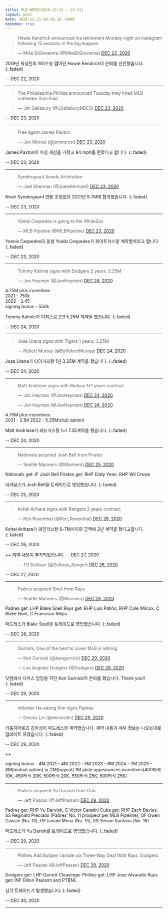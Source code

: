 ```yaml
---
title: MLB WEEK(2020-12-21 ~ 12-31)
layout: post
date: 2020-12-21 08:26:28 -0400
noindex: true
---
```


> Howie Kendrick announced his retirement Monday night on Instagram following 15 seasons in the big leagues.

<script async src="//platform.twitter.com/widgets.js" charset="utf-8"></script>
<blockquote class="twitter-tweet" data-lang="en">
  &mdash; Mike DiGiovanna (@MikeDiGiovanna)
  <a href="https://twitter.com/MikeDiGiovanna/status/1341243882533580800">DEC 22, 2020</a>
</blockquote>

2019년 워싱턴의 WS우승 멤버인 Howie Kendrick이 은퇴를 선언했습니다.
{:.faded}

 -- DEC 22, 2020

---

> The Philadelphia Phillies announced Tuesday they hired MLB outfielder Sam Fuld

<script async src="//platform.twitter.com/widgets.js" charset="utf-8"></script>
<blockquote class="twitter-tweet" data-lang="en">
  &mdash; Jim Salisbury (@JSalisburyNBCS)
  <a href="https://twitter.com/JSalisburyNBCS/status/1341457492707045379">DEC 23, 2020</a>
</blockquote>

 -- DEC 23, 2020

---

> Free agent James Paxton

<script async src="//platform.twitter.com/widgets.js" charset="utf-8"></script>
<blockquote class="twitter-tweet" data-lang="en">
  &mdash; Jon Morosi (@jonmorosi)
  <a href="https://twitter.com/jonmorosi/status/1341543748333953026">DEC 23, 2020</a>
</blockquote>

James Paxton이 피칭 세션을 가졌고 94 mph를 던졌다고 합니다.
{:.faded}

 -- DEC 23, 2020

---

> Syndergaard Avoids Arbitration

<script async src="//platform.twitter.com/widgets.js" charset="utf-8"></script>
<blockquote class="twitter-tweet" data-lang="en">
  &mdash; Joel Sherman (@Joelsherman1)
  <a href="https://twitter.com/Joelsherman1/status/1341461986840875009">DEC 23, 2020</a>
</blockquote>

Noah Syndergaard 연봉 조정없이 2021년 9.7M에 합의했습니다.
{:.faded}

 -- DEC 23, 2020

---

> Yoelki Cespedes is going to the WhiteSox

<script async src="//platform.twitter.com/widgets.js" charset="utf-8"></script>
<blockquote class="twitter-tweet" data-lang="en">
  &mdash; MLB Pipeline (@MLBPipeline)
  <a href="https://twitter.com/MLBPipeline/status/1341422783629303821">DEC 23, 2020</a>
</blockquote>

Yoenis Cespedes의 동생 Yoelki Cespedes가 화이트삭스랑 계약할꺼라고 합니다.
{:.faded}

 -- DEC 23, 2020

---

> Tommy Kahnle signs with Dodgers 2 years, 5.25M

<script async src="//platform.twitter.com/widgets.js" charset="utf-8"></script>
<blockquote class="twitter-tweet" data-lang="en">
  &mdash; Jon Heyman (@JonHeyman)
  <a href="https://twitter.com/JonHeyman/status/1341796517267595264">DEC 24, 2020</a>
</blockquote>

4.75M plus incentives    
2021 - 750k   
2022 - 3.45   
signing bonus - 550k   

Tommy Kahnle가 다저스랑 2년 5.25M 계약을 했습니다.
{:.faded}

 -- DEC 24, 2020

---

> Jose Urena signs with Tigers 1 years, 3.25M

<script async src="//platform.twitter.com/widgets.js" charset="utf-8"></script>
<blockquote class="twitter-tweet" data-lang="en">
  &mdash; Robert Murray (@ByRobertMurray)
  <a href="https://twitter.com/ByRobertMurray/status/1341883799836250113">DEC 24, 2020</a>
</blockquote>

Jose Urena가 타이거즈랑 1년 3.25M 계약을 했습니다.
{:.faded}

 -- DEC 24, 2020

---

> Matt Andriese signs with Redsox 1+1 years contract

<script async src="//platform.twitter.com/widgets.js" charset="utf-8"></script>
<blockquote class="twitter-tweet" data-lang="en">
  &mdash; Jon Heyman (@JonHeyman)
  <a href="https://twitter.com/JonHeyman/status/1341823008416083968">DEC 24, 2020</a>
</blockquote>

<script async src="//platform.twitter.com/widgets.js" charset="utf-8"></script>
<blockquote class="twitter-tweet" data-lang="en">
  &mdash; Jon Heyman (@JonHeyman)
  <a href="https://twitter.com/JonHeyman/status/1341823507169239041">DEC 24, 2020</a>
</blockquote>

4.75M plus incentives    
2021 - 2.1M
2022 - 5.25M(club option)

Matt Andriese가 레드삭스랑 1+1 7.35계약을 했습니다.
{:.faded}

 -- DEC 24, 2020

---

> Nationals acquired Josh Bell from Pirates

<script async src="//platform.twitter.com/widgets.js" charset="utf-8"></script>
<blockquote class="twitter-tweet" data-lang="en">
  &mdash; Seattle Mariners (@Mariners)
  <a href="https://twitter.com/Mariners/status/1338953256744022017">DEC 25, 2020</a>
</blockquote>

Nationals get: IF Josh Bell
Pirates get: RHP Eddy Yean, RHP Wil Crowe

내셔널스가 Josh Bell을 트레이드로 영입했습니다.
{:.faded}

 -- DEC 25, 2020

---

> Kohei Arihara signs with Rangers 2 years contract

<script async src="//platform.twitter.com/widgets.js" charset="utf-8"></script>
<blockquote class="twitter-tweet" data-lang="en">
  &mdash; Ken Rosenthal (@Ken_Rosenthal)
  <a href="https://twitter.com/Ken_Rosenthal/status/1342659780343697410">DEC 26, 2020</a>
</blockquote>

Kohei Arihara가 레인저스랑 6-7M사이의 금액에 2년 계약을 했다고합니다.
{:.faded}

 -- DEC 26, 2020

++ 계약 내용이 추가되었습니다. -- DEC 27, 2020

<script async src="//platform.twitter.com/widgets.js" charset="utf-8"></script>
<blockquote class="twitter-tweet" data-lang="en">
  &mdash; TR Sullivan (@Sullivan_Ranger)
  <a href="https://twitter.com/Sullivan_Ranger/status/1342876979880714245">DEC 26, 2020</a>
</blockquote>

 -- DEC 27, 2020

---

> Padres acquired Snell from Rays

<script async src="//platform.twitter.com/widgets.js" charset="utf-8"></script>
<blockquote class="twitter-tweet" data-lang="en">
  &mdash; Seattle Mariners (@Mariners)
  <a href="https://twitter.com/Mariners/status/1338953256744022017">DEC 28, 2020</a>
</blockquote>

Padres get: LHP Blake Snell
Rays get: RHP Luis Patiño, RHP Cole Wilcox, C Blake Hunt, C Francisco Mejía

파드레스가 Blake Snell을 트레이드로 영입했습니다.
{:.faded}

 -- DEC 28, 2020

---


> Gurnick, One of the best to cover MLB is retiring

<script async src="//platform.twitter.com/widgets.js" charset="utf-8"></script>
<blockquote class="twitter-tweet" data-lang="en">
  &mdash; Ken Gurnick (@kengurnick)
  <a href="https://twitter.com/kengurnick/status/1343688568166739968">DEC 29, 2020</a>
</blockquote>

<script async src="//platform.twitter.com/widgets.js" charset="utf-8"></script>
<blockquote class="twitter-tweet" data-lang="en">
  &mdash; Los Angeles Dodgers (@Dodgers)
  <a href="https://twitter.com/Dodgers/status/1343693130957168640">DEC 29, 2020</a>
</blockquote>

닷컴에서 다저스 담당을 하던 Ken Gurnick이 은퇴를 했습니다. Thank you!!
{:.faded}

 -- DEC 29, 2020

---

> Infielder Ha-seong Kim signs Padres

<script async src="//platform.twitter.com/widgets.js" charset="utf-8"></script>
<blockquote class="twitter-tweet" data-lang="en">
  &mdash; Dennis Lin (@dennistlin)
  <a href="https://twitter.com/dennistlin/status/1343633741843820544">DEC 29, 2020</a>
</blockquote>

키움히어로즈 김하성이 파드레스와 계약했습니다. 계약 내용과 세부 정보는 나오는대로 업데이트 하겠습니다.
{:.faded}

 -- DEC 29, 2020

++

signing bonus - 4M
2021 - 4M
2022 - 5M
2023 - 6M
2024 - 7M
2025 - 8M(mutual option) or 2M(buyout)
1M plate appearances incentives(400타석 10K, 450타석 20K, 500타석 20K, 550타석 25K, 600타석 25K)

---

> Padres acquired Yu Darvish from Cub

<script async src="//platform.twitter.com/widgets.js" charset="utf-8"></script>
<blockquote class="twitter-tweet" data-lang="en">
  &mdash; Jeff Passan (@JeffPassan)
  <a href="https://twitter.com/JeffPassan/status/1343749303706263552">DEC 29, 2020</a>
</blockquote>

Padres get: RHP Yu Darvish, C Victor Caratini
Cubs get: RHP Zach Davies, SS Reginald Preciado (Padres’ No. 11 prospect per MLB Pipeline), OF Owen Caissie (No. 13), OF Ismael Mena (No. 15), SS Yeison Santana (No. 16)

파드레스가 Yu Darish를 트레이드로 영입했습니다.
{:.faded}

 -- DEC 29, 2020

---

> Phillies Add Bullpen Upside via Three-Way Deal With Rays, Dodgers

<script async src="//platform.twitter.com/widgets.js" charset="utf-8"></script>
<blockquote class="twitter-tweet" data-lang="en">
  &mdash; Jeff Passan (@JeffPassan)
  <a href="https://twitter.com/JeffPassan/status/1343988680785059843">DEC 30, 2020</a>
</blockquote>

Dodgers get: LHP Garrett Cleavinger
Phillies get: LHP Jose Alvarado
Rays get: INF Dillon Paulson and PTBNL

삼각 트레이드가 발생했습니다.
{:.faded}

 -- DEC 30, 2020

---

